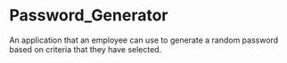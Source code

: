 # Password_Generator
An application that an employee can use to generate a random password based on criteria that they have selected. 
